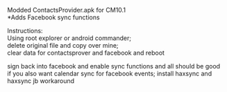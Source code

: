 Modded ContactsProvider.apk for CM10.1  
*Adds Facebook sync functions

Instructions:   
Using root explorer or android commander;   
delete original file and copy over mine;    
clear data for contactsprover and facebook and reboot     
    
sign back into facebook and enable sync functions and all should be good    
if you also want calendar sync for facebook events; install haxsync and haxsync jb workaround
